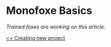 # Monofoxe Basics



*Trained foxes are working on this article.*

[<< Creating new project](CreatingNewProject.md)